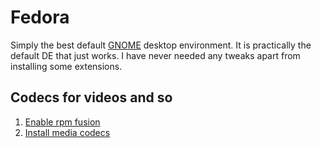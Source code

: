 # Fedora

Simply the best default [GNOME](/docs/linux/desktop-environments/gnome.md)
desktop environment. It is practically the default DE that just works. I have
never needed any tweaks apart from installing some extensions.

## Codecs for videos and so

1. [Enable rpm fusion](https://rpmfusion.org/Configuration)
1. [Install media codecs](https://rpmfusion.org/Howto/Multimedia)
